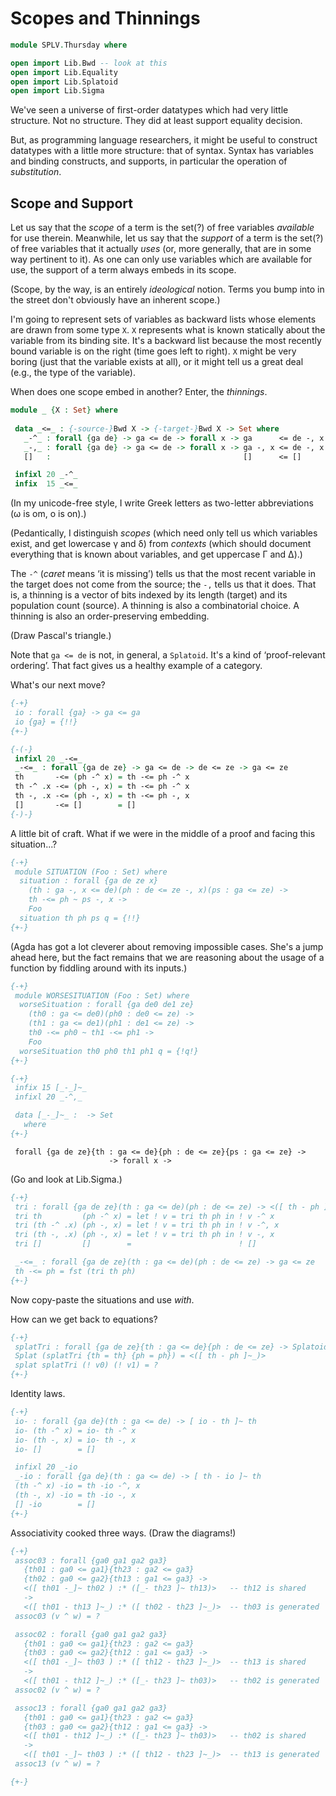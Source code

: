 # Scopes and Thinnings

```agda
module SPLV.Thursday where

open import Lib.Bwd -- look at this
open import Lib.Equality
open import Lib.Splatoid
open import Lib.Sigma
```

We've seen a universe of first-order datatypes which had very little structure.
Not no structure. They did at least support equality decision.

But, as programming language researchers, it might be useful to construct
datatypes with a little more structure: that of syntax. Syntax has variables
and binding constructs, and supports, in particular the operation of
*substitution*.


## Scope and Support

Let us say that the *scope* of a term is the set(?) of free variables *available*
for use therein. Meanwhile, let us say that the *support* of a term is the set(?)
of free variables that it actually *uses* (or, more generally, that are in some
way pertinent to it). As one can only use variables which are available for use,
the support of a term always embeds in its scope.

(Scope, by the way, is an entirely *ideological* notion. Terms you bump into in
the street don't obviously have an inherent scope.)

I'm going to represent sets of variables as backward lists whose elements are
drawn from some type `X`. `X` represents what is known statically about the
variable from its binding site. It's a backward list because the most recently
bound variable is on the right (time goes left to right). `X` might be very boring
(just that the variable exists at all), or it might tell us a great deal (e.g.,
the type of the variable).

When does one scope embed in another? Enter, the *thinnings*.

```agda
module _ {X : Set} where
 
 data _<=_ : {-source-}Bwd X -> {-target-}Bwd X -> Set where
   _-^_ : forall {ga de} -> ga <= de -> forall x -> ga      <= de -, x
   _-,_ : forall {ga de} -> ga <= de -> forall x -> ga -, x <= de -, x
   []   :                                           []      <= []

 infixl 20 _-^_
 infix  15 _<=_
```

(In my unicode-free style, I write Greek letters as two-letter abbreviations
(&omega; is om, &omicron; is on).)

(Pedantically, I distinguish *scopes* (which need only tell us which variables exist,
and get lowercase &gamma; and &delta;) from *contexts* (which should document
everything that is known about variables, and get uppercase &Gamma; and &Delta;).)

The `-^` (*caret* means &lsquo;it is missing&rsquo;) tells us that the most recent
variable in the target does not come from the source; the `-,` tells us that it
does. That is, a thinning is a vector of bits indexed by its length (target) and its
population count (source). A thinning is also a combinatorial choice. A thinning is
also an order-preserving embedding.

(Draw Pascal's triangle.)

Note that `ga <= de` is not, in general, a `Splatoid`. It's a kind of
&lsquo;proof-relevant ordering&rsquo;. That fact gives us a healthy example of a
category.

What's our next move?

```agda
{-+}
 io : forall {ga} -> ga <= ga
 io {ga} = {!!}
{+-}
```

```agda
{-(-}
 infixl 20 _-<=_
 _-<=_ : forall {ga de ze} -> ga <= de -> de <= ze -> ga <= ze
 th       -<= (ph -^ x) = th -<= ph -^ x
 th -^ .x -<= (ph -, x) = th -<= ph -^ x
 th -, .x -<= (ph -, x) = th -<= ph -, x
 []       -<= []        = []
{-)-}
```

A little bit of craft. What if we were in the middle of a proof and
facing this situation...?

```agda
{-+}
 module SITUATION (Foo : Set) where
  situation : forall {ga de ze x}
    (th : ga -, x <= de)(ph : de <= ze -, x)(ps : ga <= ze) ->
    th -<= ph ~ ps -, x ->
    Foo
  situation th ph ps q = {!!}
{+-}
```

(Agda has got a lot cleverer about removing impossible cases. She's a jump
ahead here, but the fact remains that we are reasoning about the usage of
a function by fiddling around with its inputs.)

```agda
{-+}
 module WORSESITUATION (Foo : Set) where
  worseSituation : forall {ga de0 de1 ze}
    (th0 : ga <= de0)(ph0 : de0 <= ze) ->
    (th1 : ga <= de1)(ph1 : de1 <= ze) ->
    th0 -<= ph0 ~ th1 -<= ph1 ->
    Foo
  worseSituation th0 ph0 th1 ph1 q = {!q!}
{+-}
```

```agda
{-+}
 infix 15 [_-_]~_
 infixl 20 _-^,_

 data [_-_]~_ :  -> Set
   where
{+-}
```

```copypasta
 forall {ga de ze}{th : ga <= de}{ph : de <= ze}{ps : ga <= ze} ->
                      -> forall x ->
```

(Go and look at Lib.Sigma.)

```agda
{-+}
 tri : forall {ga de ze}(th : ga <= de)(ph : de <= ze) -> <([ th - ph ]~_)>
 tri th         (ph -^ x) = let ! v = tri th ph in ! v -^ x
 tri (th -^ .x) (ph -, x) = let ! v = tri th ph in ! v -^, x
 tri (th -, .x) (ph -, x) = let ! v = tri th ph in ! v -, x
 tri []         []        =                        ! []

 _-<=_ : forall {ga de ze}(th : ga <= de)(ph : de <= ze) -> ga <= ze
 th -<= ph = fst (tri th ph)
{+-}
```

Now copy-paste the situations and use *with*.


How can we get back to equations?

```agda
{-+}
 splatTri : forall {ga de ze}{th : ga <= de}{ph : de <= ze} -> Splatoid
 Splat (splatTri {th = th} {ph = ph}) = <([ th - ph ]~_)>
 splat splatTri (! v0) (! v1) = ?
{+-}
```

Identity laws.

```agda
{-+}
 io- : forall {ga de}(th : ga <= de) -> [ io - th ]~ th
 io- (th -^ x) = io- th -^ x
 io- (th -, x) = io- th -, x
 io- []        = []

 infixl 20 _-io
 _-io : forall {ga de}(th : ga <= de) -> [ th - io ]~ th
 (th -^ x) -io = th -io -^, x
 (th -, x) -io = th -io -, x
 [] -io        = []
{+-}
```

Associativity cooked three ways. (Draw the diagrams!)

```agda
{-+}
 assoc03 : forall {ga0 ga1 ga2 ga3}
   {th01 : ga0 <= ga1}{th23 : ga2 <= ga3}
   {th02 : ga0 <= ga2}{th13 : ga1 <= ga3} ->
   <([ th01 -_]~ th02 ) :* ([_- th23 ]~ th13)>   -- th12 is shared
   ->
   <([ th01 - th13 ]~_) :* ([ th02 - th23 ]~_)>  -- th03 is generated
 assoc03 (v ^ w) = ?

 assoc02 : forall {ga0 ga1 ga2 ga3}
   {th01 : ga0 <= ga1}{th23 : ga2 <= ga3}
   {th03 : ga0 <= ga2}{th12 : ga1 <= ga3} ->
   <([ th01 -_]~ th03 ) :* ([ th12 - th23 ]~_)>  -- th13 is shared
   ->
   <([ th01 - th12 ]~_) :* ([_- th23 ]~ th03)>   -- th02 is generated
 assoc02 (v ^ w) = ?

 assoc13 : forall {ga0 ga1 ga2 ga3}
   {th01 : ga0 <= ga1}{th23 : ga2 <= ga3}
   {th03 : ga0 <= ga2}{th12 : ga1 <= ga3} ->
   <([ th01 - th12 ]~_) :* ([_- th23 ]~ th03)>   -- th02 is shared
   ->
   <([ th01 -_]~ th03 ) :* ([ th12 - th23 ]~_)>  -- th13 is generated
 assoc13 (v ^ w) = ?

{+-}
```

